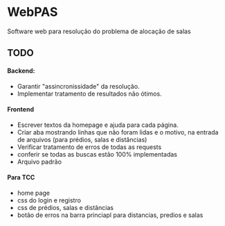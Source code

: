 # WebPAS
Software web para resolução do problema de alocação de salas

## TODO

#### Backend:
- Garantir "assincronissidade" da resolução.
- Implementar tratamento de resultados não ótimos.

#### Frontend
- Escrever textos da homepage e ajuda para cada página.
- Criar aba mostrando linhas que não foram lidas e o motivo, na entrada de arquivos (para prédios, salas e distâncias)
- Verificar tratamento de erros de todas as requests
- conferir se todas as buscas estão 100% implementadas
- Arquivo padrão


#### Para TCC
- home page
- css do login e registro
- css de prédios, salas e distâncias
- botão de erros na barra princiapl para distancias, predios e salas


